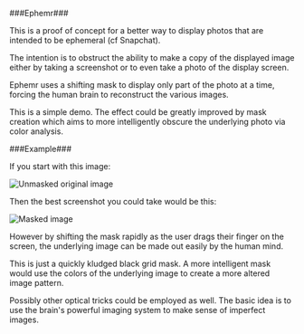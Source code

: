###Ephemr###

This is a proof of concept for a better way to display photos that are intended to be ephemeral (cf Snapchat).

The intention is to obstruct the ability to make a copy of the displayed image either by taking a screenshot or to even take a photo of the display screen.

Ephemr uses a shifting mask to display only part of the photo at a time, forcing the human brain to reconstruct the various images.

This is a simple demo. The effect could be greatly improved by mask creation which aims to more intelligently obscure the underlying photo via color analysis.

###Example###

If you start with this image:

![Unmasked original image](https://raw.github.com/dav/ephemr/master/doc/before.png "Unmasked Screenshot")


Then the best screenshot you could take would be this:

![Masked image](https://raw.github.com/dav/ephemr/master/doc/after.png "Masked Screenshot")

However by shifting the mask rapidly as the user drags their finger on the screen, the underlying image can be made out easily by the human mind.

This is just a quickly kludged black grid mask. A more intelligent mask would use the colors of the underlying image to create a more altered image pattern.

Possibly other optical tricks could be employed as well. The basic idea is to use the brain's powerful imaging system to make sense of imperfect images.